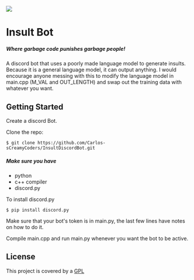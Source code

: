 ![](tutorials/images/tracktion_engine_powered.png)


# Insult Bot
##### Where garbage code punishes garbage people!
A discord bot that uses a poorly made language model to generate insults. Because it is a general language model, it can output anything. I would encourage anyone messing with this to modify the language model in main.cpp (M_VAL and OUT_LENGTH) and swap out the training data with whatever you want.


## Getting Started
Create a discord Bot.

Clone the repo:
```
$ git clone https://github.com/Carlos-sCreamyCoders/InsultDiscordBot.git
```
##### Make sure you have
 - python
 - c++ compiler
 - discord.py

To install discord.py
```
$ pip install discord.py
```
Make sure that your bot's token is in main.py, the last few lines have notes on how to do it.

Compile main.cpp and run main.py whenever you want the bot to be active.

## License
This project is covered by a [GPL](https://www.gnu.org/licenses/gpl-3.0.en.html)

